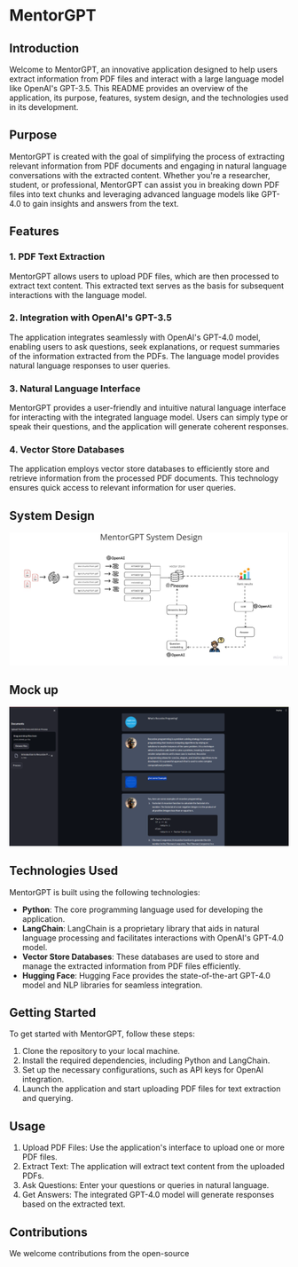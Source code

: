 # MentorGPT

## Introduction

Welcome to MentorGPT, an innovative application designed to help users extract information from PDF files and interact with a large language model like OpenAI's GPT-3.5. This README provides an overview of the application, its purpose, features, system design, and the technologies used in its development.

## Purpose

MentorGPT is created with the goal of simplifying the process of extracting relevant information from PDF documents and engaging in natural language conversations with the extracted content. Whether you're a researcher, student, or professional, MentorGPT can assist you in breaking down PDF files into text chunks and leveraging advanced language models like GPT-4.0 to gain insights and answers from the text.

## Features

### 1. PDF Text Extraction

MentorGPT allows users to upload PDF files, which are then processed to extract text content. This extracted text serves as the basis for subsequent interactions with the language model.

### 2. Integration with OpenAI's GPT-3.5

The application integrates seamlessly with OpenAI's GPT-4.0 model, enabling users to ask questions, seek explanations, or request summaries of the information extracted from the PDFs. The language model provides natural language responses to user queries.

### 3. Natural Language Interface

MentorGPT provides a user-friendly and intuitive natural language interface for interacting with the integrated language model. Users can simply type or speak their questions, and the application will generate coherent responses.

### 4. Vector Store Databases

The application employs vector store databases to efficiently store and retrieve information from the processed PDF documents. This technology ensures quick access to relevant information for user queries.

## System Design

![System Design Diagram](/systemdesign/MentorGPT.jpg)
## Mock up

![Project Mockup](/systemdesign/mockup.png)

## Technologies Used

MentorGPT is built using the following technologies:

- **Python**: The core programming language used for developing the application.
- **LangChain**: LangChain is a proprietary library that aids in natural language processing and facilitates interactions with OpenAI's GPT-4.0 model.
- **Vector Store Databases**: These databases are used to store and manage the extracted information from PDF files efficiently.
- **Hugging Face**: Hugging Face provides the state-of-the-art GPT-4.0 model and NLP libraries for seamless integration.


## Getting Started

To get started with MentorGPT, follow these steps:

1. Clone the repository to your local machine.
2. Install the required dependencies, including Python and LangChain.
3. Set up the necessary configurations, such as API keys for OpenAI integration.
4. Launch the application and start uploading PDF files for text extraction and querying.

## Usage

1. Upload PDF Files: Use the application's interface to upload one or more PDF files.
2. Extract Text: The application will extract text content from the uploaded PDFs.
3. Ask Questions: Enter your questions or queries in natural language.
4. Get Answers: The integrated GPT-4.0 model will generate responses based on the extracted text.

## Contributions

We welcome contributions from the open-source
